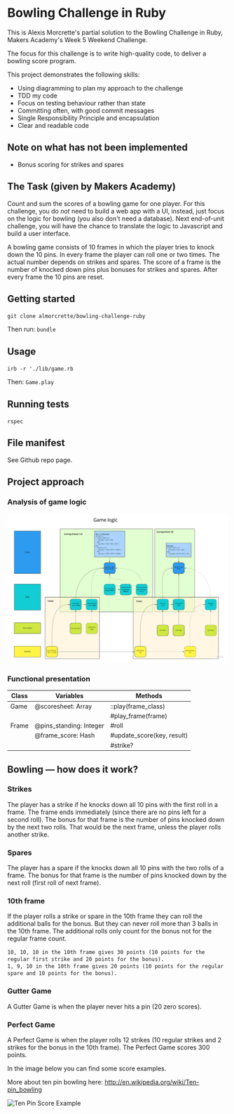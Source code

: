 # Bowling Challenge in Ruby

This is Alexis Morcrette's partial solution to the Bowling Challenge in Ruby, Makers Academy's Week 5 Weekend Challenge.

The focus for this challenge is to write high-quality code, to deliver a bowling score program.

This project demonstrates the following skills:
* Using diagramming to plan my approach to the challenge
* TDD my code
* Focus on testing behaviour rather than state
* Committing often, with good commit messages
* Single Responsibility Principle and encapsulation
* Clear and readable code

## Note on what has not been implemented

* Bonus scoring for strikes and spares

## The Task (given by Makers Academy)

Count and sum the scores of a bowling game for one player. For this challenge, you do _not_ need to build a web app with a UI, instead, just focus on the logic for bowling (you also don't need a database). Next end-of-unit challenge, you will have the chance to translate the logic to Javascript and build a user interface.

A bowling game consists of 10 frames in which the player tries to knock down the 10 pins. In every frame the player can roll one or two times. The actual number depends on strikes and spares. The score of a frame is the number of knocked down pins plus bonuses for strikes and spares. After every frame the 10 pins are reset.

## Getting started

`git clone almorcrette/bowling-challenge-ruby`

Then run: `bundle`

## Usage

`irb -r './lib/game.rb`

Then:
`Game.play`


## Running tests

`rspec`

## File manifest

See Github repo page.

## Project approach

### Analysis of game logic

![](bowling-game-logic.png)

### Functional presentation

| Class      | Variables               | Methods                    |
| -----------| ------------------------| ---------------------------|
| Game       | @scoresheet: Array      | ::play(frame_class)        |
|            |                         | #play_frame(frame)         |
| Frame      | @pins_standing: Integer | #roll                      |
|            | @frame_score: Hash      | #update_score(key, result) |
|            |                         | #strike?                   |

## Bowling — how does it work?

### Strikes

The player has a strike if he knocks down all 10 pins with the first roll in a frame. The frame ends immediately (since there are no pins left for a second roll). The bonus for that frame is the number of pins knocked down by the next two rolls. That would be the next frame, unless the player rolls another strike.

### Spares

The player has a spare if the knocks down all 10 pins with the two rolls of a frame. The bonus for that frame is the number of pins knocked down by the next roll (first roll of next frame).

### 10th frame

If the player rolls a strike or spare in the 10th frame they can roll the additional balls for the bonus. But they can never roll more than 3 balls in the 10th frame. The additional rolls only count for the bonus not for the regular frame count.

    10, 10, 10 in the 10th frame gives 30 points (10 points for the regular first strike and 20 points for the bonus).
    1, 9, 10 in the 10th frame gives 20 points (10 points for the regular spare and 10 points for the bonus).

### Gutter Game

A Gutter Game is when the player never hits a pin (20 zero scores).

### Perfect Game

A Perfect Game is when the player rolls 12 strikes (10 regular strikes and 2 strikes for the bonus in the 10th frame). The Perfect Game scores 300 points.

In the image below you can find some score examples.

More about ten pin bowling here: http://en.wikipedia.org/wiki/Ten-pin_bowling

![Ten Pin Score Example](images/example_ten_pin_scoring.png)
